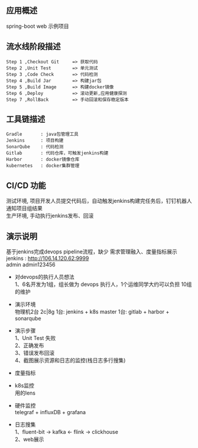 ## 应用概述
spring-boot web 示例项目  

## 流水线阶段描述 
```
Step 1 ,Checkout Git     => 获取代码   
Step 2 ,Unit Test        => 单元测试
Step 3 ,Code Check       => 代码检测   
Step 4 ,Build Jar        => 构建jar包
Step 5 ,Build Image      => 构建docker镜像   
Step 6 ,Deploy           => 滚动更新,应用健康探测  
Step 7 ,RollBack         => 手动回滚和保存稳定版本       
```

## 工具链描述 
```
Gradle       : java包管理工具   
Jenkins      : 项目构建   
SonarQube    : 代码检测   
Gitlab       : 代码仓库，可触发jenkins构建   
Harbor       : docker镜像仓库   
kubernetes   : docker集群管理   
```
## CI/CD 功能
测试环境, 项目开发人员提交代码后，自动触发jenkins构建完任务后，钉钉机器人通知项目组结果   
生产环境, 手动执行jenkins发布、回滚  

## 演示说明
基于jenkins完成devops pipeline流程，缺少 需求管理融入、度量指标展示  
jenkins : http://106.14.120.62:9999    
admin admin123456   

* 对devops的执行人员想法  
1、6名开发为1组，组长做为 devops 执行人，1个运维同学大约可以负担 10组的维护    

* 演示环境  
物理机2台 2c|8g
1台: jenkins + k8s master
1台: gitlab + harbor + sonarqube 

* 演示步骤  
1、Unit Test 失败  
2、正确发布  
3、错误发布回滚  
4、截图展示资源和日志的监控(栈日志多行搜集)  

* 度量指标  
- k8s监控  
用的lens   

- 硬件监控  
telegraf + influxDB + grafana  

- 日志搜集   
1、fluent-bit -> kafka <- flink -> clickhouse  
2、web展示  

